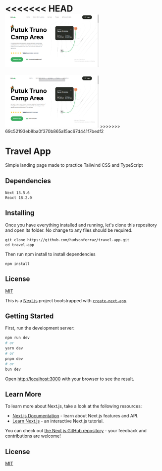 <<<<<<< HEAD
<img src="/public/travel-app.png" width="60%" height="60%"/>
=======
<img src="/public/app.png" width="60%" height="60%"/>
>>>>>>> 69c52193eb8ba0f370b865a15ac67d441f7bedf2

# Travel App

Simple landing page made to practice Tailwind CSS and TypeScript

## Dependencies

```
Next 13.5.6
React 18.2.0
```

## Installing

Once you have everything installed and running, let's clone this repository and open its folder. No change to any files should be required.

```
git clone https://github.com/hudsonferraz/travel-app.git
cd travel-app
```

Then run npm install to install dependencies

```
npm install
```

## License

[MIT](https://choosealicense.com/licenses/mit/)

This is a [Next.js](https://nextjs.org/) project bootstrapped with [`create-next-app`](https://github.com/vercel/next.js/tree/canary/packages/create-next-app).

## Getting Started

First, run the development server:

```bash
npm run dev
# or
yarn dev
# or
pnpm dev
# or
bun dev
```

Open [http://localhost:3000](http://localhost:3000) with your browser to see the result.

## Learn More

To learn more about Next.js, take a look at the following resources:

- [Next.js Documentation](https://nextjs.org/docs) - learn about Next.js features and API.
- [Learn Next.js](https://nextjs.org/learn) - an interactive Next.js tutorial.

You can check out [the Next.js GitHub repository](https://github.com/vercel/next.js/) - your feedback and contributions are welcome!

## License

[MIT](https://choosealicense.com/licenses/mit/)
